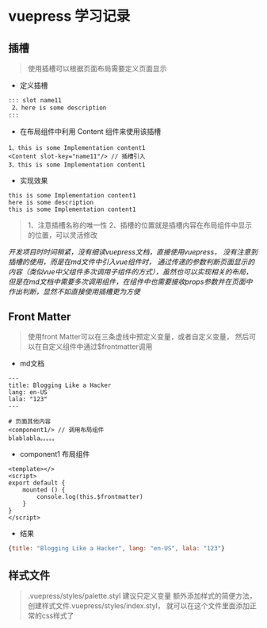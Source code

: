 # vuepress 学习记录

## 插槽

> 使用插槽可以根据页面布局需要定义页面显示

+ 定义插槽

```md
::: slot name11
 2、here is some description
:::
```

+ 在布局组件中利用 Content 组件来使用该插槽

```vue
1、this is some Implementation content1
<Content slot-key="name11"/> // 插槽引入
3、this is some Implementation content1
```

+ 实现效果

```result
this is some Implementation content1
here is some description
this is some Implementation content1
```

> 1、注意插槽名称的唯一性
> 2、插槽的位置就是插槽内容在布局组件中显示的位置，可以灵活修改

*开发项目时时间稍紧，没有细读vuepress文档，直接使用vuepress， 没有注意到插槽的使用，而是在md文件中引入vue组件时， 通过传递的参数判断页面显示的内容（类似vue中父组件多次调用子组件的方式），虽然也可以实现相关的布局，但是在md文档中需要多次调用组件，在组件中也需要接收props参数并在页面中作出判断，显然不如直接使用插槽更为方便*


## Front Matter

> 使用front Matter可以在三条虚线中预定义变量，或者自定义变量， 然后可以在自定义组件中通过$frontmatter调用

+ md文档

```front matter
---
title: Blogging Like a Hacker
lang: en-US
lala: "123"
---

# 页面其他内容
<component1/> // 调用布局组件
blablabla。。。。。
```

+ component1 布局组件

```vue
<template></>
<script>
export default {
    mounted () {
        console.log(this.$frontmatter)
    }
}
</script>
```

+ 结果

```js
{title: "Blogging Like a Hacker", lang: "en-US", lala: "123"}
```


## 样式文件

> .vuepress/styles/palette.styl 建议只定义变量
> 额外添加样式的简便方法， 创建样式文件.vuepress/styles/index.styl， 就可以在这个文件里面添加正常的css样式了